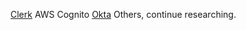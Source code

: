 [Clerk](https://clerk.com/)
AWS Cognito
[Okta](https://www.okta.com/)
Others, continue researching.

